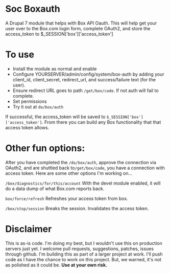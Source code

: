 Soc Boxauth
===========

A Drupal 7 module that helps with Box API Oauth. This will help get your user over to the Box.com login form,
complete OAuth2, and store the access_token to $_SESSION['box']['access_token']


# To use
- Install the module as normal and enable
- Configure YOURSERVER/admin/config/system/box-auth by adding your client_id, client_secret, redirect_url, and success/failure text (for the user). 
- Ensure redirect URL goes to path `/get/box/code`. If not auth will fail to complete.
- Set permissions
- Try it out at `do/box/auth`

If successful, the access_token will be saved to `$_SESSION['box']['access_token']`. From there you can build any Box
functionality that that access token allows.

# Other fun options:
After you have completed the `/do/box/auth`, approve the connection via OAuth2, and are shuttled back to`/get/box/code`, you have a connection with access token. Here are some other options I'm working on...


`/box/diagnostics/for/this/account`
With the devel module enabled, it will do a data dump of what Box.com reports back. 

`box/force/refresh` 
Refreshes your access token from box. 

`/box/stop/session`
Breaks the session. Invalidates the access token.

# Disclaimer 
This is as-is code. I'm doing my best, but I wouldn't use this on production servers just yet. I welcome pull requests, suggestions, patches, issues through github. I'm building this as part of a larger project at work. I'll push code as I have the chance to work on this project. But, we warned, it's not as polished as it could be. **Use at your own risk.**
